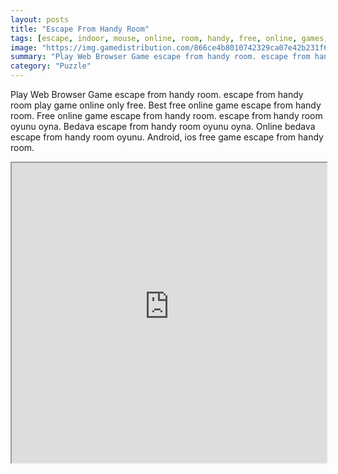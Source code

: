 ```yaml
---
layout: posts
title: "Escape From Handy Room"
tags: [escape, indoor, mouse, online, room, handy, free, online, games, oyna, game, free, games, play, play, games]
image: "https://img.gamedistribution.com/866ce4b8010742329ca07e42b231f6f0.jpg"
summary: "Play Web Browser Game escape from handy room. escape from handy room play game online only free. Best free online game escape from handy room. Free online game escape from handy room. escape from handy room oyunu oyna. Bedava escape from handy room oyunu oyna. Online bedava escape from handy room oyunu. Android, ios free game escape from handy room."
category: "Puzzle"
---
```


Play Web Browser Game escape from handy room. escape from handy room play game online only free. Best free online game escape from handy room. Free online game escape from handy room. escape from handy room oyunu oyna. Bedava escape from handy room oyunu oyna. Online bedava escape from handy room oyunu. Android, ios free game escape from handy room.

<iframe width="100%" height="480px;" src="https://flash.gamedistribution.com?game=866ce4b8010742329ca07e42b231f6f0"></iframe>